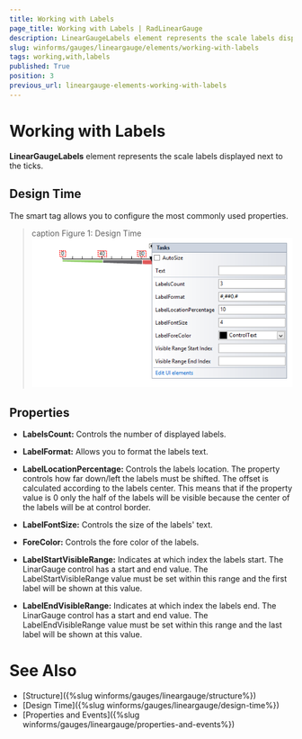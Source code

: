 ```yaml
---
title: Working with Labels
page_title: Working with Labels | RadLinearGauge
description: LinearGaugeLabels element represents the scale labels displayed next to the ticks
slug: winforms/gauges/lineargauge/elements/working-with-labels
tags: working,with,labels
published: True
position: 3
previous_url: lineargauge-elements-working-with-labels
---
```


# Working with Labels

__LinearGaugeLabels__ element represents the scale labels displayed next to the ticks.

## Design Time

The smart tag allows you to configure the most commonly used properties.

>caption Figure 1: Design Time
![lineargauge-elements-working-with-labels 001](images/lineargauge-elements-working-with-labels001.png)

## Properties

* __LabelsCount:__ Controls the number of displayed labels.

* __LabelFormat:__ Allows you to format the labels text.

* __LabelLocationPercentage:__ Controls the labels location. The property controls how far down/left the labels must be shifted. The offset is calculated according to the labels center. This means that if the property value is 0 only the half of the labels will be visible because the center of the labels will be at control border.

* __LabelFontSize:__ Controls the size of the labels' text.

* __ForeColor:__ Controls the fore color of the labels.

* __LabelStartVisibleRange:__ Indicates at which index the labels start. The LinarGauge control has a start and end value. The LabelStartVisibleRange value must be set within this range and the first label will be shown at this value.

* __LabelEndVisibleRange:__ Indicates at which index the labels end. The LinarGauge control has a start and end value. The LabelEndVisibleRange value must be set within this range and the last label will be shown at this value.

# See Also

* [Structure]({%slug winforms/gauges/lineargauge/structure%})
* [Design Time]({%slug winforms/gauges/lineargauge/design-time%})
* [Properties and Events]({%slug winforms/gauges/lineargauge/properties-and-events%})
